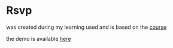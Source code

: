 # Rsvp
was created during my learning used and is based on the [course](https://app.pluralsight.com/player?course=phoenix-getting-started)

the demo is available [here](https://blooming-falls-81465.herokuapp.com/)